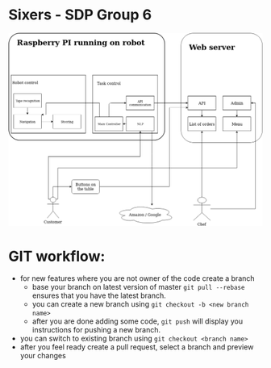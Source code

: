 # Sixers - SDP Group 6

![Modules](Modules.png "Modules diagram")


# GIT workflow:

- for new features where you are not owner of the code create a branch
  - base your branch on latest version of master ``git pull --rebase`` ensures that you have the latest branch.
  - you can create a new branch using ``git checkout -b <new branch name>``
  - after you are done adding some code, ``git push`` will display you instructions for pushing a new branch.
- you can switch to existing branch using ``git checkout <branch name>``
- after you feel ready create a pull request, select a branch and preview your changes
